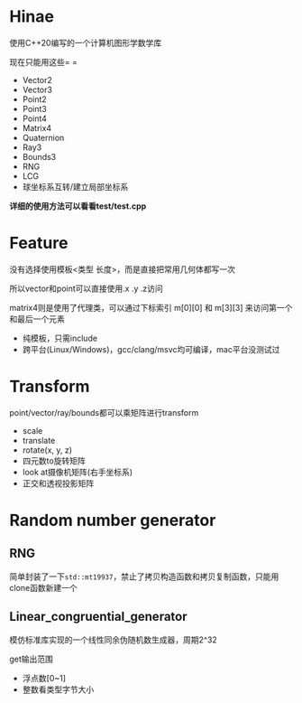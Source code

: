 # Hinae

使用C++20编写的一个计算机图形学数学库

现在只能用这些= =
* Vector2
* Vector3
* Point2
* Point3
* Point4
* Matrix4
* Quaternion
* Ray3
* Bounds3
* RNG
* LCG
* 球坐标系互转/建立局部坐标系

**详细的使用方法可以看看test/test.cpp**

# Feature

没有选择使用模板<类型 长度>，而是直接把常用几何体都写一次

所以vector和point可以直接使用.x .y .z访问

matrix4则是使用了代理类，可以通过下标索引 m[0][0] 和 m[3][3] 来访问第一个和最后一个元素

* 纯模板，只需include
* 跨平台(Linux/Windows)，gcc/clang/msvc均可编译，mac平台没测试过

# Transform

point/vector/ray/bounds都可以乘矩阵进行transform

* scale
* translate
* rotate(x, y, z)
* 四元数to旋转矩阵
* look at摄像机矩阵(右手坐标系)
* 正交和透视投影矩阵

# Random number generator

## RNG

简单封装了一下`std::mt19937`，禁止了拷贝构造函数和拷贝复制函数，只能用clone函数新建一个

## Linear_congruential_generator

模仿标准库实现的一个线性同余伪随机数生成器，周期2^32

get输出范围
* 浮点数[0~1]
* 整数看类型字节大小
